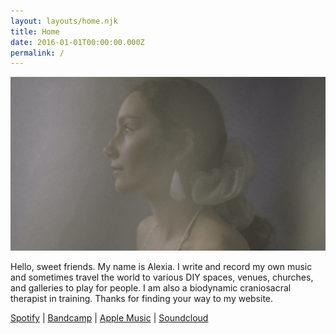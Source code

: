 ```yaml
---
layout: layouts/home.njk
title: Home
date: 2016-01-01T00:00:00.000Z
permalink: /
---
```

![alexia portrait hazy](/static/img/alexia-2020.jpg)

Hello, sweet friends. My name is Alexia. I write and record my own music and sometimes travel the world to various DIY spaces, venues, churches, and galleries to play for people. I am also a biodynamic craniosacral therapist in training. Thanks for finding your way to my website.


[Spotify](https://open.spotify.com/artist/08SD2vwQpHuHq8IiTM180I) | [Bandcamp](https://alexiaavina.bandcamp.com/) | [Apple Music](https://music.apple.com/ca/artist/alexia-avina/1338781702) | [Soundcloud](https://soundcloud.com/alexiaavina)